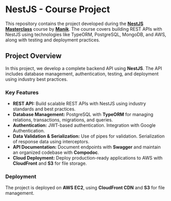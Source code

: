 # NestJS - Course Project

This repository contains the project developed during the [**NestJS Masterclass**](https://www.udemy.com/course/nestjs-masterclass-complete-course/?couponCode=MTST7102224B2) course by [**Manik**](https://www.udemy.com/user/manik-3212/). The course covers building REST APIs with NestJS using technologies like TypeORM, PostgreSQL, MongoDB, and AWS, along with testing and deployment practices.

## Project Overview

In this project, we develop a complete backend API using **NestJS**. The API includes database management, authentication, testing, and deployment using industry best practices.

### Key Features

- **REST API:** Build scalable REST APIs with NestJS using industry standards and best practices.
- **Database Management:** PostgreSQL with **TypeORM** for managing relations, transactions, migrations, and queries.
- **Authentication:** JWT-based authentication. Integration with Google Authentication.
- **Data Validation & Serialization:** Use of pipes for validation. Serialization of response data using interceptors.
- **API Documentation:** Document endpoints with **Swagger** and maintain an organized codebase with **Compodoc**.
- **Cloud Deployment:** Deploy production-ready applications to AWS with **CloudFront** and **S3** for file storage.

### Deployment

The project is deployed on **AWS EC2**, using **CloudFront CDN** and **S3** for file management.
